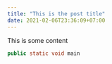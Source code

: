 ```yaml
---
title: "This is the post title"
date: 2021-02-06T23:36:09+07:00
---
```


This is some content

```java
public static void main
```

